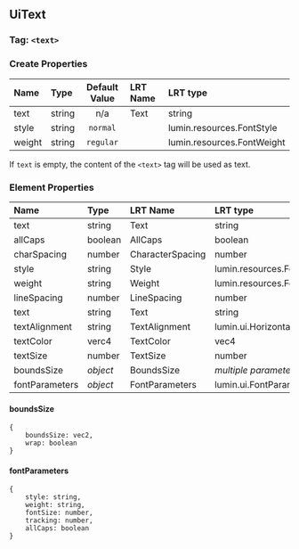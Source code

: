 ## UiText

### Tag: `<text>`

### Create Properties

| Name   | Type   | Default Value | LRT Name | LRT type                   |
| :----- | :----- | :-----------: | :------- | :------------------------- |
| text   | string |      n/a      | Text     | string                     |
| style  | string |   `normal`    |          | lumin.resources.FontStyle  |
| weight | string |   `regular`   |          | lumin.resources.FontWeight |

If `text` is empty, the content of the `<text>` tag will be used as text.

### Element Properties

| Name           | Type     | LRT Name         | LRT type                         |
| :------------- | :------- | :--------------- | :------------------------------- |
| text           | string   | Text             | string                           |
| allCaps        | boolean  | AllCaps          | boolean                          |
| charSpacing    | number   | CharacterSpacing | number                           |
| style          | string   | Style            | lumin.resources.FontStyle        |
| weight         | string   | Weight           | lumin.resources.FontWeight       |
| lineSpacing    | number   | LineSpacing      | number                           |
| text           | string   | Text             | string                           |
| textAlignment  | string   | TextAlignment    | lumin.ui.HorizontalTextAlignment |
| textColor      | verc4    | TextColor        | vec4                             |
| textSize       | number   | TextSize         | number                           |
| boundsSize     | _object_ | BoundsSize       | _multiple parameters_            |
| fontParameters | _object_ | FontParameters   | lumin.ui.FontParams              |

#### boundsSize

```
{
    boundsSize: vec2,
    wrap: boolean
}
```

#### fontParameters

```
{
    style: string,
    weight: string,
    fontSize: number,
    tracking: number,
    allCaps: boolean
}
```

